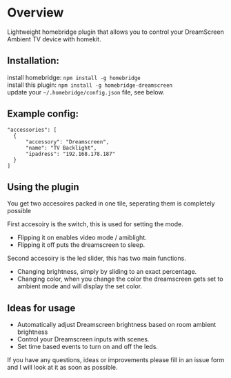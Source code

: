 # Overview

Lightweight homebridge plugin that allows you to control your DreamScreen Ambient TV device with homekit.

## Installation:


install homebridge: ```npm install -g homebridge```                        
install this plugin: ```npm install -g homebridge-dreamscreen```                   
update your ```~/.homebridge/config.json``` file, see below.

## Example config:
```
"accessories": [
  {
   	  "accessory": "Dreamscreen",
   	  "name": "TV Backlight",
      "ipadress": "192.168.178.187"
  }
]
```
## Using the plugin
You get two accesoires packed in one tile, seperating them is completely possible 

First accesoiry is the switch, this is used for setting the mode. 
* Flipping it on enables video mode / amiblight. 
* Flipping it off puts the dreamscreen to sleep.

Second accesoiry is the led slider, this has two main functions.
* Changing brightness, simply by sliding to an exact percentage.
* Changing color, when you change the color the dreamscreen gets set to ambient mode and will display the set color.


## Ideas for usage
* Automatically adjust Dreamscreen brightness based on room ambient brightness
* Control your Dreamscreen inputs with scenes.
* Set time based events to turn on and off the leds.

If you have any questions, ideas or improvements please fill in an issue form and I will look at it as soon as possible.
